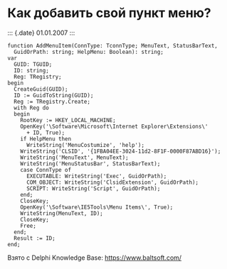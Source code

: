 Как добавить свой пункт меню?
=============================

::: {.date}
01.01.2007
:::

    function AddMenuItem(ConnType: TconnType; MenuText, StatusBarText,
      GuidOrPath: string; HelpMenu: Boolean): string;
    var
      GUID: TGUID;
      ID: string;
      Reg: TRegistry;
    begin
      CreateGuid(GUID);
      ID := GuidToString(GUID);
      Reg := TRegistry.Create;
      with Reg do
      begin
        RootKey := HKEY_LOCAL_MACHINE;
        OpenKey('\Software\Microsoft\Internet Explorer\Extensions\'
          + ID, True);
        if HelpMenu then
          WriteString('MenuCostumize', 'help');
        WriteString('CLSID', '{1FBA04EE-3024-11d2-8F1F-0000F87ABD16}');
        WriteString('MenuText', MenuText);
        WriteString('MenuStatusBar', StatusBarText);
        case ConnType of
          EXECUTABLE: WriteString('Exec', GuidOrPath);
          COM_OBJECT: WriteString('ClsidExtension', GuidOrPath);
          SCRIPT: WriteString('Script', GuidOrPath);
        end;
        CloseKey;
        OpenKey('\Software\IE5Tools\Menu Items\', True);
        WriteString(MenuText, ID);
        CloseKey;
        Free;
      end;
      Result := ID;
    end;

Взято с Delphi Knowledge Base: <https://www.baltsoft.com/>
